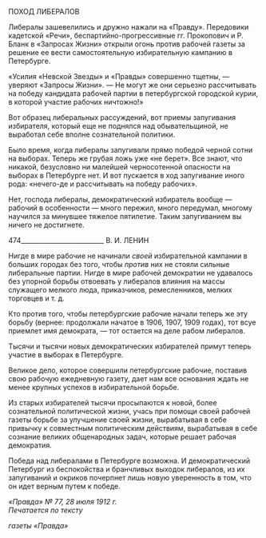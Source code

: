 ПОХОД ЛИБЕРАЛОВ

Либералы зашевелились и дружно нажали на «Правду». Передовики кадетской «Ре­чи», беспартийно-прогрессивные гг. Прокопович и Р. Бланк в «Запросах Жизни» от­крыли огонь против рабочей газеты за решение ее вести самостоятельную избиратель­ную кампанию в Петербурге.

«Усилия «Невской Звезды» и «Правды» совершенно тщетны, — уверяют «Запросы Жизни». — Не могут же они серьезно рассчитывать на победу кандидата рабочей партии в петербургской городской курии, в которой участие рабочих ничтожно!»

Вот образец либеральных рассуждений, вот приемы запугивания избирателя, кото­рый еще не поднялся над обывательщиной, не выработал себе вполне сознательной по­литики.

Было время, когда либералы запугивали прямо победой черной сотни на выборах. Теперь же грубая ложь уже «не берет». Все знают, что никакой, безусловно ни малей­шей черносотенной опасности на выборах в Петербурге нет. И вот пускается в ход за­пугивание иного рода: «нечего-де и рассчитывать на победу рабочих».

Нет, господа либералы, демократический избиратель вообще — рабочий в особенно­сти — много пережил, много передумал, многому научился за минувшее тяжелое пяти­летие. Таким запугиванием вы ничего не достигнете.

  

474__________________________ В. И. ЛЕНИН

Нигде в мире рабочие не начинали _своей_ избирательной кампании в больших горо­дах без того, чтобы _против_ них не стояли сильные либеральные партии. Нигде в мире рабочей демократии не удавалось без упорной борьбы отвоевать у либералов влияния на массы служащего мелкого люда, приказчиков, ремесленников, мелких торговцев и т. д.

Кто против того, чтобы петербургские рабочие начали теперь же эту борьбу (вернее: продолжали начатое в 1906, 1907, 1909 годах), тот всуе приемлет имя демократа, — тот остается на деле рабом либералов.

Тысячи и тысячи новых демократических избирателей примут теперь участие в вы­борах в Петербурге.

Великое дело, которое совершили петербургские рабочие, поставив свою рабочую ежедневную газету, дает нам все основания ждать не менее крупных успехов в избира­тельной борьбе.

Из старых избирателей тысячи просыпаются к новой, более сознательной политиче­ской жизни, учась при помощи своей рабочей газеты борьбе за улучшение своей жизни, вырабатывая в себе привычку к совместным политическим действиям, вырабатывая в себе сознание великих общенародных задач, которые решает рабочая демократия.

Победа над либералами в Петербурге возможна. И демократический Петербург из беспокойства и бранчливых выходок либералов, из их запугиваний и окриков почерп­нет лишь новую уверенность в том, что он идет верным путем к победе.

_«Правда» № 77, 28 июля 1912 г.                                                             Печатается по тексту_

_газеты «Правда»_
